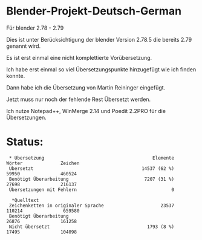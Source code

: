 # Blender-Projekt-Deutsch-German
Für blender 2.78 - 2.79

Dies ist unter Berücksichtigung der blender Version 2.78.5 die bereits 2.79 genannt wird.

Es ist erst einmal eine nicht komplettierte Vorübersetzung.

Ich habe erst einmal so viel Übersetzungspunkte hinzugefügt wie ich finden konnte.

Dann habe ich die Übersetzung von Martin Reininger eingefügt.

Jetzt muss nur noch der fehlende Rest Übersetzt werden.

Ich nutze Notepad++, WinMerge 2.14 und Poedit 2.2PRO für die Übersetzungen.

# Status:

     * Übersetzung                                        Elemente               Wörter              Zeichen
     Übersetzt                                        14537 (62 %)                59950               460524
     Benötigt Überarbeitung                            7207 (31 %)                27698               216137
     Übersetzungen mit Fehlern                                   0

      *Quelltext
     Zeichenketten in originaler Sprache                     23537               110214               659580
     Benötigt Überarbeitung                                                       26876               161258
     Nicht übersetzt                                    1793 (8 %)                17495               104098


